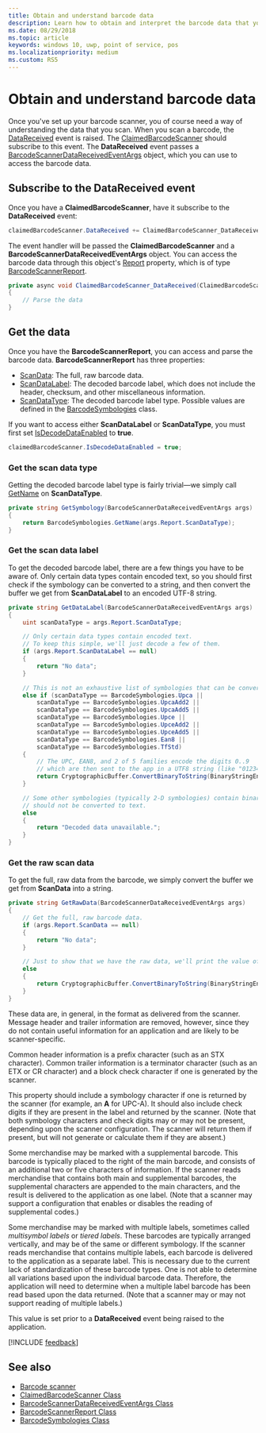 ```yaml
---
title: Obtain and understand barcode data
description: Learn how to obtain and interpret the barcode data that you scan.
ms.date: 08/29/2018
ms.topic: article
keywords: windows 10, uwp, point of service, pos
ms.localizationpriority: medium
ms.custom: RS5
---
```

# Obtain and understand barcode data

Once you've set up your barcode scanner, you of course need a way of understanding the data that you scan. When you scan a barcode, the [DataReceived](https://docs.microsoft.com/uwp/api/windows.devices.pointofservice.claimedbarcodescanner.datareceived) event is raised. The [ClaimedBarcodeScanner](https://docs.microsoft.com/uwp/api/windows.devices.pointofservice.claimedbarcodescanner) should subscribe to this event. The **DataReceived** event passes a [BarcodeScannerDataReceivedEventArgs](https://docs.microsoft.com/uwp/api/windows.devices.pointofservice.barcodescannerdatareceivedeventargs) object, which you can use to access the barcode data.

## Subscribe to the DataReceived event

Once you have a **ClaimedBarcodeScanner**, have it subscribe to the **DataReceived** event:

```cs
claimedBarcodeScanner.DataReceived += ClaimedBarcodeScanner_DataReceived;
```

The event handler will be passed the **ClaimedBarcodeScanner** and a **BarcodeScannerDataReceivedEventArgs** object. You can access the barcode data through this object's [Report](https://docs.microsoft.com/uwp/api/windows.devices.pointofservice.barcodescannerdatareceivedeventargs.report#Windows_Devices_PointOfService_BarcodeScannerDataReceivedEventArgs_Report) property, which is of type [BarcodeScannerReport](https://docs.microsoft.com/uwp/api/windows.devices.pointofservice.barcodescannerreport).

```cs
private async void ClaimedBarcodeScanner_DataReceived(ClaimedBarcodeScanner sender, BarcodeScannerDataReceivedEventArgs args)
{
    // Parse the data
}
```

## Get the data

Once you have the **BarcodeScannerReport**, you can access and parse the barcode data. **BarcodeScannerReport** has three properties:

* [ScanData](https://docs.microsoft.com/uwp/api/windows.devices.pointofservice.barcodescannerreport.scandata): The full, raw barcode data.
* [ScanDataLabel](https://docs.microsoft.com/uwp/api/windows.devices.pointofservice.barcodescannerreport.scandatalabel): The decoded barcode label, which does not include the header, checksum, and other miscellaneous information.
* [ScanDataType](https://docs.microsoft.com/uwp/api/windows.devices.pointofservice.barcodescannerreport.scandatatype): The decoded barcode label type. Possible values are defined in the [BarcodeSymbologies](https://docs.microsoft.com/uwp/api/windows.devices.pointofservice.barcodesymbologies) class.

If you want to access either **ScanDataLabel** or **ScanDataType**, you must first set [IsDecodeDataEnabled](https://docs.microsoft.com/uwp/api/windows.devices.pointofservice.claimedbarcodescanner.isdecodedataenabled#Windows_Devices_PointOfService_ClaimedBarcodeScanner_IsDecodeDataEnabled) to **true**.

```cs
claimedBarcodeScanner.IsDecodeDataEnabled = true;
```

### Get the scan data type

Getting the decoded barcode label type is fairly trivial&mdash;we simply call [GetName](https://docs.microsoft.com/uwp/api/windows.devices.pointofservice.barcodesymbologies.getname) on **ScanDataType**.

```cs
private string GetSymbology(BarcodeScannerDataReceivedEventArgs args)
{
    return BarcodeSymbologies.GetName(args.Report.ScanDataType);
}
```

### Get the scan data label

To get the decoded barcode label, there are a few things you have to be aware of. Only certain data types contain encoded text, so you should first check if the symbology can be converted to a string, and then convert the buffer we get from **ScanDataLabel** to an encoded UTF-8 string.

```cs
private string GetDataLabel(BarcodeScannerDataReceivedEventArgs args)
{
    uint scanDataType = args.Report.ScanDataType;

    // Only certain data types contain encoded text.
    // To keep this simple, we'll just decode a few of them.
    if (args.Report.ScanDataLabel == null)
    {
        return "No data";
    }

    // This is not an exhaustive list of symbologies that can be converted to a string.
    else if (scanDataType == BarcodeSymbologies.Upca ||
        scanDataType == BarcodeSymbologies.UpcaAdd2 ||
        scanDataType == BarcodeSymbologies.UpcaAdd5 ||
        scanDataType == BarcodeSymbologies.Upce ||
        scanDataType == BarcodeSymbologies.UpceAdd2 ||
        scanDataType == BarcodeSymbologies.UpceAdd5 ||
        scanDataType == BarcodeSymbologies.Ean8 ||
        scanDataType == BarcodeSymbologies.TfStd)
    {
        // The UPC, EAN8, and 2 of 5 families encode the digits 0..9
        // which are then sent to the app in a UTF8 string (like "01234").
        return CryptographicBuffer.ConvertBinaryToString(BinaryStringEncoding.Utf8, args.Report.ScanDataLabel);
    }

    // Some other symbologies (typically 2-D symbologies) contain binary data that
    // should not be converted to text.
    else
    {
        return "Decoded data unavailable.";
    }
}
```

### Get the raw scan data

To get the full, raw data from the barcode, we simply convert the buffer we get from **ScanData** into a string.

```cs
private string GetRawData(BarcodeScannerDataReceivedEventArgs args)
{
    // Get the full, raw barcode data.
    if (args.Report.ScanData == null)
    {
        return "No data";
    }

    // Just to show that we have the raw data, we'll print the value of the bytes.
    else
    {
        return CryptographicBuffer.ConvertBinaryToString(BinaryStringEncoding.Utf8, args.Report.ScanData);
    }
}
```

These data are, in general, in the format as delivered from the scanner. Message header and trailer information are removed, however, since they do not contain useful information for an application and are likely to be scanner-specific.

Common header information is a prefix character (such as an STX character). Common trailer information is a terminator character (such as an ETX or CR character) and a block check character if one is generated by the scanner.

This property should include a symbology character if one is returned by the scanner (for example, an **A** for UPC-A). It should also include check digits if they are present in the label and returned by the scanner. (Note that both symbology characters and check digits may or may not be present, depending upon the scanner configuration. The scanner will return them if present, but will not generate or calculate them if they are absent.)

Some merchandise may be marked with a supplemental barcode. This barcode is typically placed to the right of the main barcode, and consists of an additional two or five characters of information. If the scanner reads merchandise that contains both main and supplemental barcodes, the supplemental characters are appended to the main characters, and the result is delivered to the application as one label. (Note that a scanner may support a configuration that enables or disables the reading of supplemental codes.)

Some merchandise may be marked with multiple labels, sometimes called *multisymbol labels* or *tiered labels*. These barcodes are typically arranged vertically, and may be of the same or different symbology. If the scanner reads merchandise that contains multiple labels, each barcode is delivered to the application as a separate label. This is necessary due to the current lack of standardization of these barcode types. One is not able to determine all variations based upon the individual barcode data. Therefore, the application will need to determine when a multiple label barcode has been read based upon the data returned. (Note that a scanner may or may not support reading of multiple labels.)

This value is set prior to a **DataReceived** event being raised to the application.

[!INCLUDE [feedback](./includes/pos-feedback.md)]

## See also
* [Barcode scanner](pos-barcodescanner.md)
* [ClaimedBarcodeScanner Class](https://docs.microsoft.com/uwp/api/windows.devices.pointofservice.barcodesymbologies.getname)
* [BarcodeScannerDataReceivedEventArgs Class](https://docs.microsoft.com/uwp/api/windows.devices.pointofservice.barcodescannerdatareceivedeventargs)
* [BarcodeScannerReport Class](https://docs.microsoft.com/uwp/api/windows.devices.pointofservice.barcodescannerreport)
* [BarcodeSymbologies Class](https://docs.microsoft.com/uwp/api/windows.devices.pointofservice.barcodesymbologies)
